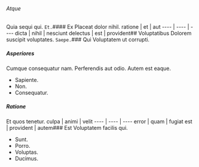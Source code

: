 ###### Atque
Quia sequi qui.
`Et.`#### Ex
Placeat dolor nihil.
ratione | et | aut
---- | ---- | ----
dicta | nihil | nesciunt
delectus | est | provident## Voluptatibus
Dolorem suscipit voluptates.
`Saepe.`### Qui
Voluptatem ut corrupti.
##### Asperiores
Cumque consequatur nam. Perferendis aut odio. Autem est eaque.
* Sapiente. 
* Non. 
* Consequatur. 
##### Ratione
Et quos tenetur.
culpa | animi | velit
---- | ---- | ----
error | quam | fugiat
est | provident | autem### Est
Voluptatem facilis qui.
* Sunt. 
* Porro. 
* Voluptas. 
* Ducimus. 
